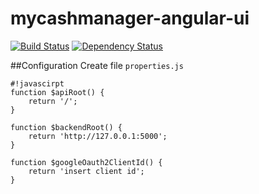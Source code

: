 # mycashmanager-angular-ui
[![Build Status](https://travis-ci.org/jtomaszk/mycashmanager-angular-ui.svg?branch=master)](https://travis-ci.org/jtomaszk/mycashmanager-angular-ui)
[![Dependency Status](https://gemnasium.com/jtomaszk/mycashmanager-angular-ui.svg)](https://gemnasium.com/jtomaszk/mycashmanager-angular-ui)


##Configuration
Create file ```properties.js```

```
#!javascirpt
function $apiRoot() {
    return '/';
}

function $backendRoot() {
    return 'http://127.0.0.1:5000';
}

function $googleOauth2ClientId() {
    return 'insert client id';
}
```

